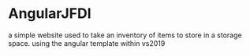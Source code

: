# AngularJFDI
a simple website used to take an inventory of items to store in a storage space. using the angular template within vs2019
